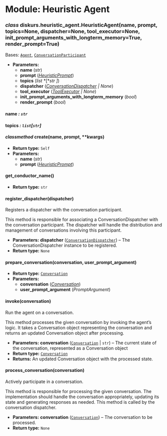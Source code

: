 # Module: Heuristic Agent

### *class* diskurs.heuristic_agent.HeuristicAgent(name, prompt, topics=None, dispatcher=None, tool_executor=None, init_prompt_arguments_with_longterm_memory=True, render_prompt=True)

Bases: [`Agent`](protocols.md#diskurs.protocols.Agent), [`ConversationParticipant`](protocols.md#diskurs.protocols.ConversationParticipant)

* **Parameters:**
  * **name** (*str*)
  * **prompt** ([*HeuristicPrompt*](protocols.md#diskurs.protocols.HeuristicPrompt))
  * **topics** (*list* *[**str* *]*)
  * **dispatcher** ([*ConversationDispatcher*](protocols.md#diskurs.protocols.ConversationDispatcher) *|* *None*)
  * **tool_executor** ([*ToolExecutor*](protocols.md#diskurs.protocols.ToolExecutor) *|* *None*)
  * **init_prompt_arguments_with_longterm_memory** (*bool*)
  * **render_prompt** (*bool*)

#### name *: `str`*

#### topics *: `list`[`str`]*

#### *classmethod* create(name, prompt, \*\*kwargs)

* **Return type:**
  `Self`
* **Parameters:**
  * **name** (*str*)
  * **prompt** ([*HeuristicPrompt*](protocols.md#diskurs.protocols.HeuristicPrompt))

#### get_conductor_name()

* **Return type:**
  `str`

#### register_dispatcher(dispatcher)

Registers a dispatcher with the conversation participant.

This method is responsible for associating a ConversationDispatcher with the
conversation participant. The dispatcher will handle the distribution and management
of conversations involving this participant.

* **Parameters:**
  **dispatcher** ([`ConversationDispatcher`](protocols.md#diskurs.protocols.ConversationDispatcher)) – The ConversationDispatcher instance to be registered.
* **Return type:**
  `None`

#### prepare_conversation(conversation, user_prompt_argument)

* **Return type:**
  [`Conversation`](protocols.md#diskurs.protocols.Conversation)
* **Parameters:**
  * **conversation** ([*Conversation*](protocols.md#diskurs.protocols.Conversation))
  * **user_prompt_argument** (*PromptArgument*)

#### invoke(conversation)

Run the agent on a conversation.

This method processes the given conversation by invoking the agent’s logic.
It takes a Conversation object representing the conversation
and returns an updated Conversation object after processing.

* **Parameters:**
  **conversation** ([`Conversation`](protocols.md#diskurs.protocols.Conversation) | `str`) – The current state of the conversation, represented as a Conversation object
* **Return type:**
  [`Conversation`](protocols.md#diskurs.protocols.Conversation)
* **Returns:**
  An updated Conversation object with the processed state.

#### process_conversation(conversation)

Actively participate in a conversation.

This method is responsible for processing the given conversation. The implementation should  handle
the conversation appropriately, updating its state and generating responses as needed.
This method is called by the conversation dispatcher.

* **Parameters:**
  **conversation** ([`Conversation`](protocols.md#diskurs.protocols.Conversation)) – The conversation to be processed.
* **Return type:**
  `None`

